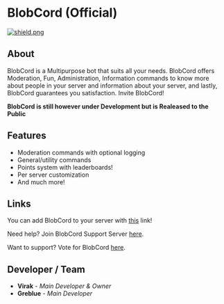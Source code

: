 <h1>BlobCord (Official)</h1>

<div>
  
  <a href="https://github.com/discordjs">
    <img src="https://img.shields.io/badge/discord.js-v12.4.0-blue.svg?logo=npm" alt="shield.png">
  </a>

## About

BlobCord is a Multipurpose bot that suits all your needs. BlobCord offers Moderation, Fun, Administration, Information commands to know more about people in your server and information about your server, and lastly, BlobCord guarantees you satisfaction. Invite BlobCord!

**BlobCord is still however under Development but is Realeased to the Public**

## Features

  * Moderation commands with optional logging
  * General/utility commands
  * Points system with leaderboards!
  * Per server customization
  * And much more!

## Links

You can add BlobCord to your server with [this](https://discord.com/oauth2/authorize?client_id=727448017799479296&scope=bot&permissions=878181502) link!

Need help? Join BlobCord Support Server [here](https://discord.gg/AC6cECc9H5).

Want to support? Vote for BlobCord [here](https://top.gg/bot/727448017799479296/vote).

## Developer / Team

* **Virak** - *Main Developer & Owner*
* **Greblue** - *Main Developer*
